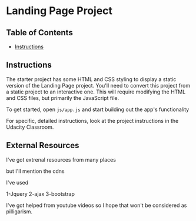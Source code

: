 # Landing Page Project

## Table of Contents

- [Instructions](#instructions)

## Instructions

The starter project has some HTML and CSS styling to display a static version of the Landing Page project. You'll need to convert this project from a static project to an interactive one. This will require modifying the HTML and CSS files, but primarily the JavaScript file.

To get started, open `js/app.js` and start building out the app's functionality

For specific, detailed instructions, look at the project instructions in the Udacity Classroom.

## External Resources

I've got extrenal resources from many places

but I'll mention the cdns

I've used

1-Jquery
2-ajax
3-bootstrap

I've got helped from youtube videos so I hope that won't be considered as pilligarism.

